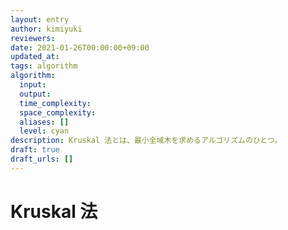 ```yaml
---
layout: entry
author: kimiyuki
reviewers:
date: 2021-01-26T00:00:00+09:00
updated_at:
tags: algorithm
algorithm:
  input:
  output:
  time_complexity:
  space_complexity:
  aliases: []
  level: cyan
description: Kruskal 法とは、最小全域木を求めるアルゴリズムのひとつ。
draft: true
draft_urls: []
---
```


# Kruskal 法
